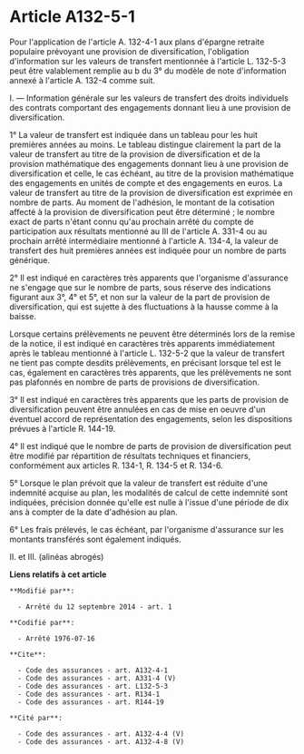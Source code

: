 # Article A132-5-1

Pour l'application de l'article A. 132-4-1 aux plans d'épargne retraite populaire prévoyant une provision de diversification,
l'obligation d'information sur les valeurs de transfert mentionnée à l'article L. 132-5-3 peut être valablement remplie au b
du 3° du modèle de note d'information annexé à l'article A. 132-4 comme suit. 

I. ― Information générale sur les valeurs de transfert des droits individuels des contrats comportant des engagements donnant
lieu à une provision de diversification. 

1° La valeur de transfert est indiquée dans un tableau pour les huit premières années au moins. Le tableau distingue
clairement la part de la valeur de transfert au titre de la provision de diversification et de la provision mathématique des
engagements donnant lieu à une provision de diversification et celle, le cas échéant, au titre de la provision mathématique
des engagements en unités de compte et des engagements en euros. La valeur de transfert au titre de la provision de
diversification est exprimée en nombre de parts. Au moment de l'adhésion, le montant de la cotisation affecté à la provision
de diversification peut être déterminé ; le nombre exact de parts n'étant connu qu'au prochain arrêté du compte de
participation aux résultats mentionné au III de l'article A. 331-4 ou au prochain arrêté intermédiaire mentionné à l'article
A. 134-4, la valeur de transfert des huit premières années est indiquée pour un nombre de parts générique. 

2° Il est indiqué en caractères très apparents que l'organisme d'assurance ne s'engage que sur le nombre de parts, sous
réserve des indications figurant aux 3°, 4° et 5°, et non sur la valeur de la part de provision de diversification, qui est
sujette à des fluctuations à la hausse comme à la baisse. 

Lorsque certains prélèvements ne peuvent être déterminés lors de la remise de la notice, il est indiqué en caractères très
apparents immédiatement après le tableau mentionné à l'article L. 132-5-2 que la valeur de transfert ne tient pas compte
desdits prélèvements, en précisant lorsque tel est le cas, également en caractères très apparents, que les prélèvements ne
sont pas plafonnés en nombre de parts de provisions de diversification. 

3° Il est indiqué en caractères très apparents que les parts de provision de diversification peuvent être annulées en cas de
mise en oeuvre d'un éventuel accord de représentation des engagements, selon les dispositions prévues à l'article R. 144-19.

4° Il est indiqué que le nombre de parts de provision de diversification peut être modifié par répartition de résultats
techniques et financiers, conformément aux articles R. 134-1, R. 134-5 et R. 134-6.

5° Lorsque le plan prévoit que la valeur de transfert est réduite d'une indemnité acquise au plan, les modalités de calcul de
cette indemnité sont indiquées, précision donnée qu'elle est nulle à l'issue d'une période de dix ans à compter de la date
d'adhésion au plan. 

6° Les frais prélevés, le cas échéant, par l'organisme d'assurance sur les montants transférés sont également indiqués. 

II. et III. (alinéas abrogés)

**Liens relatifs à cet article**

	**Modifié par**:

	  - Arrêté du 12 septembre 2014 - art. 1

	**Codifié par**:

	  - Arrêté 1976-07-16

	**Cite**:

	  - Code des assurances - art. A132-4-1
	  - Code des assurances - art. A331-4 (V)
	  - Code des assurances - art. L132-5-3
	  - Code des assurances - art. R134-1
	  - Code des assurances - art. R144-19

	**Cité par**:

	  - Code des assurances - art. A132-4-4 (V)
	  - Code des assurances - art. A132-4-8 (V)
